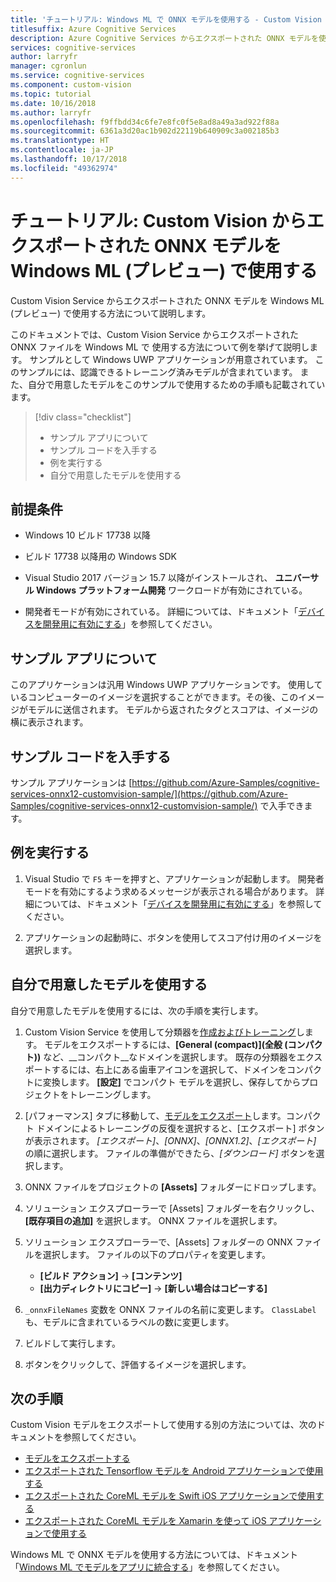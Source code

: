 ```yaml
---
title: 'チュートリアル: Windows ML で ONNX モデルを使用する - Custom Vision Service'
titlesuffix: Azure Cognitive Services
description: Azure Cognitive Services からエクスポートされた ONNX モデルを使用する Windows UWP アプリの作成方法について説明します。
services: cognitive-services
author: larryfr
manager: cgronlun
ms.service: cognitive-services
ms.component: custom-vision
ms.topic: tutorial
ms.date: 10/16/2018
ms.author: larryfr
ms.openlocfilehash: f9ffbdd34c6fe7e8fc0f5e8ad8a49a3ad922f88a
ms.sourcegitcommit: 6361a3d20ac1b902d22119b640909c3a002185b3
ms.translationtype: HT
ms.contentlocale: ja-JP
ms.lasthandoff: 10/17/2018
ms.locfileid: "49362974"
---
```

# <a name="tutorial-use-an-onnx-model-from-custom-vision-with-windows-ml-preview"></a>チュートリアル: Custom Vision からエクスポートされた ONNX モデルを Windows ML (プレビュー) で使用する

Custom Vision Service からエクスポートされた ONNX モデルを Windows ML (プレビュー) で使用する方法について説明します。

このドキュメントでは、Custom Vision Service からエクスポートされた ONNX ファイルを Windows ML で 使用する方法について例を挙げて説明します。 サンプルとして Windows UWP アプリケーションが用意されています。 このサンプルには、認識できるトレーニング済みモデルが含まれています。 また、自分で用意したモデルをこのサンプルで使用するための手順も記載されています。

> [!div class="checklist"]
> * サンプル アプリについて
> * サンプル コードを入手する
> * 例を実行する
> * 自分で用意したモデルを使用する

## <a name="prerequisites"></a>前提条件

* Windows 10 ビルド 17738 以降

* ビルド 17738 以降用の Windows SDK

* Visual Studio 2017 バージョン 15.7 以降がインストールされ、 __ユニバーサル Windows プラットフォーム開発__ ワークロードが有効にされている。

* 開発者モードが有効にされている。 詳細については、ドキュメント「[デバイスを開発用に有効にする](https://docs.microsoft.com/windows/uwp/get-started/enable-your-device-for-development)」を参照してください。

## <a name="about-the-example-app"></a>サンプル アプリについて

このアプリケーションは汎用 Windows UWP アプリケーションです。 使用しているコンピューターのイメージを選択することができます。その後、このイメージがモデルに送信されます。 モデルから返されたタグとスコアは、イメージの横に表示されます。

## <a name="get-the-example-code"></a>サンプル コードを入手する

サンプル アプリケーションは [https://github.com/Azure-Samples/cognitive-services-onnx12-customvision-sample/](https://github.com/Azure-Samples/cognitive-services-onnx12-customvision-sample/) で入手できます。

## <a name="run-the-example"></a>例を実行する

1. Visual Studio で `F5` キーを押すと、アプリケーションが起動します。 開発者モードを有効にするよう求めるメッセージが表示される場合があります。 詳細については、ドキュメント「[デバイスを開発用に有効にする](https://docs.microsoft.com/windows/uwp/get-started/enable-your-device-for-development)」を参照してください。

2. アプリケーションの起動時に、ボタンを使用してスコア付け用のイメージを選択します。

## <a name="use-your-own-model"></a>自分で用意したモデルを使用する

自分で用意したモデルを使用するには、次の手順を実行します。

1. Custom Vision Service を使用して分類器を[作成およびトレーニング](https://docs.microsoft.com/azure/cognitive-services/custom-vision-service/getting-started-build-a-classifier)します。 モデルをエクスポートするには、**[General (compact)]\(全般 (コンパクト)\)** など、__コンパクト__なドメインを選択します。 既存の分類器をエクスポートするには、右上にある歯車アイコンを選択して、ドメインをコンパクトに変換します。 __[設定]__ でコンパクト モデルを選択し、保存してからプロジェクトをトレーニングします。  

1. [パフォーマンス] タブに移動して、[モデルをエクスポート](https://docs.microsoft.com/azure/cognitive-services/custom-vision-service/export-your-model)します。コンパクト ドメインによるトレーニングの反復を選択すると、[エクスポート] ボタンが表示されます。 *[エクスポート]*、*[ONNX]*、*[ONNX1.2]*、*[エクスポート]* の順に選択します。 ファイルの準備ができたら、*[ダウンロード]* ボタンを選択します。

1. ONNX ファイルをプロジェクトの __[Assets]__ フォルダーにドロップします。 

1. ソリューション エクスプローラーで [Assets] フォルダーを右クリックし、__[既存項目の追加]__ を選択します。 ONNX ファイルを選択します。

1. ソリューション エクスプローラーで、[Assets] フォルダーの ONNX ファイルを選択します。 ファイルの以下のプロパティを変更します。 
    
    * __[ビルド アクション]__ -> __[コンテンツ]__
    * __[出力ディレクトリにコピー]__ -> __[新しい場合はコピーする]__

1. `_onnxFileNames` 変数を ONNX ファイルの名前に変更します。 `ClassLabel` も、モデルに含まれているラベルの数に変更します。

1. ビルドして実行します。

1. ボタンをクリックして、評価するイメージを選択します。

## <a name="next-steps"></a>次の手順

Custom Vision モデルをエクスポートして使用する別の方法については、次のドキュメントを参照してください。

* [モデルをエクスポートする](https://docs.microsoft.com/azure/cognitive-services/custom-vision-service/export-your-model)
* [エクスポートされた Tensorflow モデルを Android アプリケーションで使用する](https://github.com/Azure-Samples/cognitive-services-android-customvision-sample)
* [エクスポートされた CoreML モデルを Swift iOS アプリケーションで使用する](https://go.microsoft.com/fwlink/?linkid=857726)
* [エクスポートされた CoreML モデルを Xamarin を使って iOS アプリケーションで使用する](https://github.com/xamarin/ios-samples/tree/master/ios11/CoreMLAzureModel)

Windows ML で ONNX モデルを使用する方法については、ドキュメント「[Windows ML でモデルをアプリに統合する](https://docs.microsoft.com/windows/uwp/machine-learning/integrate-model)」を参照してください。
